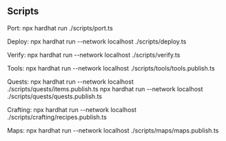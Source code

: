 ## Scripts

Port:
npx hardhat run ./scripts/port.ts

Deploy:
npx hardhat run --network localhost ./scripts/deploy.ts

Verify:
npx hardhat run --network localhost ./scripts/verify.ts

Tools: 
npx hardhat run --network localhost ./scripts/tools/tools.publish.ts

Quests:
npx hardhat run --network localhost ./scripts/quests/items.publish.ts
npx hardhat run --network localhost ./scripts/quests/quests.publish.ts

Crafting:
npx hardhat run --network localhost ./scripts/crafting/recipes.publish.ts

Maps:
npx hardhat run --network localhost ./scripts/maps/maps.publish.ts